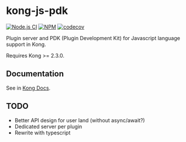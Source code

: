 # kong-js-pdk

[![Node.js CI](https://github.com/Kong/kong-js-pdk/actions/workflows/node.js.yml/badge.svg)](https://github.com/Kong/kong-js-pdk/actions/workflows/node.js.yml)
[![NPM](https://img.shields.io/npm/v/kong-pdk)](https://www.npmjs.com/package/kong-pdk)
[![codecov](https://codecov.io/gh/Kong/kong-js-pdk/branch/main/graph/badge.svg?token=OLN3HEOIVP)](https://codecov.io/gh/Kong/kong-js-pdk)

Plugin server and PDK (Plugin Development Kit) for Javascript language support in Kong.

Requires Kong >= 2.3.0.

## Documentation

See in [Kong Docs](https://docs.konghq.com/gateway/latest/plugin-development/pluginserver/javascript/).

## TODO

- Better API design for user land (without async/await?)
- Dedicated server per plugin
- Rewrite with typescript

